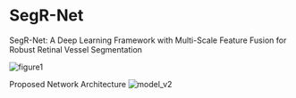 # SegR-Net
SegR-Net: A Deep Learning Framework with Multi-Scale Feature Fusion for Robust Retinal Vessel Segmentation

![figure1](https://github.com/Rehman1995/SegR-Net/assets/46449452/f3ac9c19-81cd-4209-9cbb-5b339a245325)


Proposed Network Architecture
![model_v2](https://github.com/Rehman1995/SegR-Net/assets/46449452/21ead4e1-39bd-4e87-bce0-45bb9b2340f9)
